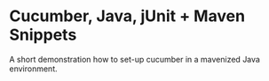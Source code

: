 # Cucumber, Java, jUnit + Maven Snippets

A short demonstration how to set-up cucumber in a mavenized Java environment.